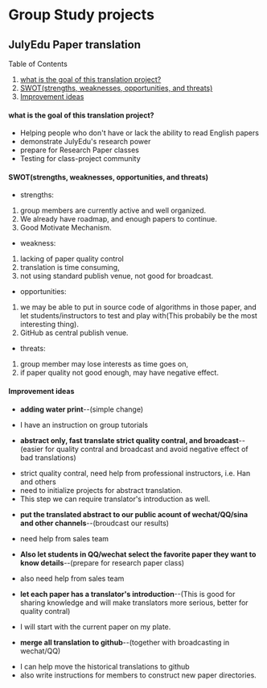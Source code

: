 # Group Study projects

## JulyEdu Paper translation
 Table of Contents
 1. [what is the goal of this translation project?](#what-is-the-goal-of-this-translation-project)
 2. [SWOT(strengths, weaknesses, opportunities, and threats)](#swotstrengths-weaknesses-opportunities-and-threats)
 3. [Improvement ideas](#improvement-ideas)

#### what is the goal of this translation project?
 * Helping people who don't have or lack the ability to read English papers
 * demonstrate JulyEdu's research power
 * prepare for Research Paper classes
 * Testing for class-project community
 
#### SWOT(strengths, weaknesses, opportunities, and threats)
* strengths: 
 1. group members are currently active and well organized. 
 2. We already have roadmap, and enough papers to continue. 
 3. Good Motivate Mechanism.
* weakness: 
 1. lacking of paper quality control
 2. translation is time consuming, 
 3. not using standard publish venue, not good for broadcast. 
* opportunities: 
 1. we may be able to put in source code of algorithms in those paper, and let students/instructors to test and play with(This probabily be the most interesting thing). 
 2. GitHub as central publish venue.
* threats: 
 1. group member may lose interests as time goes on, 
 2. if paper quality not good enough, may have negative effect.

#### Improvement ideas
 * **adding water print**--(simple change)
  - I have an instruction on group tutorials
 * **abstract only, fast translate strict quality contral, and broadcast**--(easier for quality contral and broadcast and avoid negative effect of bad translations)
  - strict quality contral, need help from professional instructors, i.e. Han and others
  - need to initialize projects for abstract translation.
  - This step we can require translator's introduction as well.
 * **put the translated abstract to our public acount of wechat/QQ/sina and other channels**--(broudcast our results)
  - need help from sales team
 * **Also let students in QQ/wechat select the favorite paper they want to know details**--(prepare for research paper class)
  - also need help from sales team
 * **let each paper has a translator's introduction**--(This is good for sharing knowledge and will make translators more serious, better for quality contral)
  - I will start with the current paper on my plate.
 * **merge all translation to github**--(together with broadcasting in wechat/QQ)
  - I can help move the historical translations to github
  - also write instructions for members to construct new paper directories.
